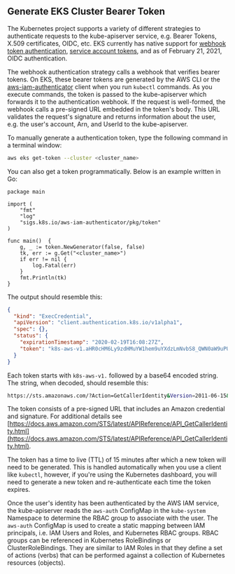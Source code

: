 ## Generate EKS Cluster Bearer Token

The Kubernetes project supports a variety of different strategies to authenticate requests to the kube-apiserver service, e.g. Bearer Tokens, X.509 certificates, OIDC, etc. EKS currently has native support for [webhook token authentication](https://kubernetes.io/docs/reference/access-authn-authz/authentication/#webhook-token-authentication), [service account tokens](https://kubernetes.io/docs/reference/access-authn-authz/authentication/#service-account-tokens), and as of February 21, 2021, OIDC authentication.  

The webhook authentication strategy calls a webhook that verifies bearer tokens. On EKS, these bearer tokens are generated by the AWS CLI or the [aws-iam-authenticator](https://github.com/kubernetes-sigs/aws-iam-authenticator) client when you run `kubectl` commands. As you execute commands, the token is passed to the kube-apiserver which forwards it to the authentication webhook.  If the request is well-formed, the webhook calls a pre-signed URL embedded in the token's body. This URL validates the request's signature and returns information about the user, e.g. the user's account, Arn, and UserId to the kube-apiserver.  

To manually generate a authentication token, type the following command in a terminal window: 
```bash
aws eks get-token --cluster <cluster_name>
```

You can also get a token programmatically. Below is an example written in Go: 

```golang
package main

import (
	"fmt"
	"log"
	"sigs.k8s.io/aws-iam-authenticator/pkg/token"
)

func main()  {
	g, _ := token.NewGenerator(false, false)
	tk, err := g.Get("<cluster_name>")
	if err != nil {
		log.Fatal(err)
	}
	fmt.Println(tk)
}
```

The output should resemble this: 
```json
{
  "kind": "ExecCredential", 
  "apiVersion": "client.authentication.k8s.io/v1alpha1", 
  "spec": {}, 
  "status": {
    "expirationTimestamp": "2020-02-19T16:08:27Z", 
    "token": "k8s-aws-v1.aHR0cHM6Ly9zdHMuYW1hem9uYXdzLmNvbS8_QWN0aW9uPUdldENhbGxlcklkZW50aXR5JlZlcnNpb249MjAxMS0wNi0xNSZYLUFtei1BbGdvcml0aG09QVdTNC1ITUFDLVNIQTI1NiZYLUFtei1DcmVkZW50aWFsPUFLSUFKTkdSSUxLTlNSQzJXNVFBJTJGMjAyMDAyMTklMkZ1cy1lYXN0LTElMkZzdHMlMkZhd3M0X3JlcXVlc3QmWC1BbXotRGF0ZT0yMDIwMDIxOVQxNTU0MjdaJlgtQW16LUV4cGlyZXM9NjAmWC1BbXotU2lnbmVkSGVhZGVycz1ob3N0JTNCeC1rOHMtYXdzLWlkJlgtQW16LVNpZ25hdHVyZT0yMjBmOGYzNTg1ZTMyMGRkYjVlNjgzYTVjOWE0MDUzMDFhZDc2NTQ2ZjI0ZjI4MTExZmRhZDA5Y2Y2NDhhMzkz"
  }
}
```
Each token starts with `k8s-aws-v1.` followed by a base64 encoded string. The string, when decoded, should resemble this: 
```bash
https://sts.amazonaws.com/?Action=GetCallerIdentity&Version=2011-06-15&X-Amz-Algorithm=AWS4-HMAC-SHA256&X-Amz-Credential=AKIAJPFRILKNSRC2W5QA%2F20200219%2Fus-east-1%2Fsts%2Faws4_request&X-Amz-Date=20200219T155427Z&X-Amz-Expires=60&X-Amz-SignedHeaders=host%3Bx-k8s-aws-id&X-Amz-Signature=220f8f3285e320ddb5e683a5c9a405301ad76546f24f28111fdad09cf648a393
```
The token consists of a pre-signed URL that includes an Amazon credential and signature. For additional details see [https://docs.aws.amazon.com/STS/latest/APIReference/API_GetCallerIdentity.html](https://docs.aws.amazon.com/STS/latest/APIReference/API_GetCallerIdentity.html). 

The token has a time to live (TTL) of 15 minutes after which a new token will need to be generated. This is handled automatically when you use a client like `kubectl`, however, if you're using the Kubernetes dashboard, you will need to generate a new token and re-authenticate each time the token expires. 

Once the user's identity has been authenticated by the AWS IAM service, the kube-apiserver reads the `aws-auth` ConfigMap in the `kube-system` Namespace to determine the RBAC group to associate with the user.  The `aws-auth` ConfigMap is used to create a static mapping between IAM principals, i.e. IAM Users and Roles, and Kubernetes RBAC groups. RBAC groups can be referenced in Kubernetes RoleBindings or ClusterRoleBindings. They are similar to IAM Roles in that they define a set of actions (verbs) that can be performed against a collection of Kubernetes resources (objects).